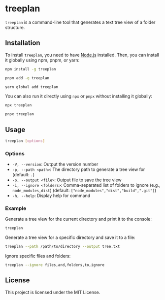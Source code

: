 # treeplan

`treeplan` is a command-line tool that generates a text tree view of a folder structure.

## Installation

To install `treeplan`, you need to have [Node.js](https://nodejs.org/) installed. Then, you can install it globally using npm, pnpm, or yarn:

```sh
npm install -g treeplan
```

```sh
pnpm add -g treeplan
```

```sh
yarn global add treeplan
```

You can also run it directly using `npx` or `pnpx` without installing it globally:

```sh
npx treeplan
```

```sh
pnpx treeplan
```

## Usage

```sh
treeplan [options]
```

### Options

-   `-V, --version`: Output the version number
-   `-p, --path <path>`: The directory path to generate a tree view for (default: `.`)
-   `-o, --output <file>`: Output file to save the tree view
-   `-i, --ignore <folders>`: Comma-separated list of folders to ignore (e.g., `node_modules,dist`) (default: `["node_modules","dist","build",".git"]`)
-   `-h, --help`: Display help for command

### Example

Generate a tree view for the current directory and print it to the console:

```sh
treeplan
```

Generate a tree view for a specific directory and save it to a file:

```sh
treeplan --path /path/to/directory --output tree.txt
```

Ignore specific files and folders:

```sh
treeplan --ignore files,and,folders,to,ignore
```

## License

This project is licensed under the MIT License.
